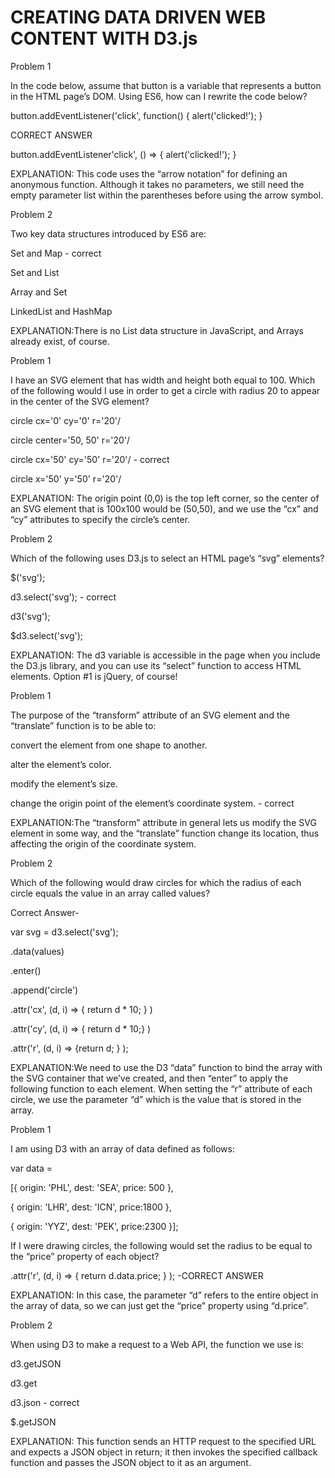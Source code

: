 
# CREATING DATA DRIVEN WEB CONTENT WITH  D3.js



Problem 1


In the code below, assume that button is a variable that represents a button in the HTML page’s DOM. Using ES6, how can I rewrite the code below? 


button.addEventListener('click', function() {
alert('clicked!');
}

 CORRECT ANSWER
 
 button.addEventListener'click', () => {
 alert('clicked!');
 }

EXPLANATION: This code uses the “arrow notation” for defining an anonymous function. Although it takes no parameters, we still need the empty parameter list within the parentheses before using the arrow symbol.

Problem 2

Two key data structures introduced by ES6 are:


Set and Map -  correct

Set and List

Array and Set

LinkedList and HashMap

 

EXPLANATION:There is no List data structure in JavaScript, and Arrays already exist, of course.


Problem 1

I have an SVG element that has width and height both equal to 100. Which of the following would I use in order to get a circle with radius 20 to appear in the center of the SVG element?


circle cx='0' cy='0' r='20'/


circle center='50, 50' r='20'/


circle cx='50' cy='50' r='20'/ -  correct


circle x='50' y='50' r='20'/


EXPLANATION: The origin point (0,0) is the top left corner, so the center of an SVG element that is 100x100 would be (50,50), and we use the “cx” and “cy” attributes to specify the circle’s center.


Problem 2

Which of the following uses D3.js to select an HTML page’s “svg” elements?


$('svg');


d3.select('svg'); -  correct


d3('svg');


$d3.select('svg');


EXPLANATION: The d3 variable is accessible in the page when you include the D3.js library, and you can use its “select” function to access HTML elements. Option #1 is jQuery, of course!


Problem 1

The purpose of the “transform” attribute of an SVG element and the “translate” function is to be able to:


convert the element from one shape to another.

alter the element’s color.

modify the element’s size. 

change the origin point of the element’s coordinate system. - correct


EXPLANATION:The “transform” attribute in general lets us modify the SVG element in some way, and the “translate” function change its location, thus affecting the origin of the coordinate system.


Problem 2

Which of the following would draw circles for which the radius of each circle equals the value in an array called 
 values?
 
 Correct Answer-
 
 
 var svg = d3.select('svg');
 
 .data(values)
 
 .enter()
 
 .append('circle')
 
 .attr('cx', (d, i) => { return d * 10; } )
 
 .attr('cy', (d, i) => { return d * 10;} )
 
 .attr('r', (d, i) => {return d; } );



EXPLANATION:We need to use the D3 “data” function to bind the array with the SVG container that we’ve created, and then “enter” to apply the following function to each element. When setting the “r” attribute of each circle, we use the parameter “d” which is the value that is stored in the array.

Problem 1

I am using D3 with an array of data defined as follows: 

var data =

[{ origin: 'PHL', dest: 'SEA', price: 500 },


 { origin: 'LHR', dest: 'ICN', price:1800 },
 
 
 { origin: 'YYZ', dest: 'PEK', price:2300 }];
 


If I were drawing circles, the following would set the radius to be equal to the “price” property of each object?

.attr('r', (d, i) => { return d.data.price; } );  -CORRECT ANSWER


EXPLANATION: In this case, the parameter “d” refers to the entire object in the array of data, so we can just get the “price” property using “d.price”.

Problem 2

When using D3 to make a request to a Web API, the function we use is:


d3.getJSON

d3.get

d3.json - correct

$.getJSON

EXPLANATION: This function sends an HTTP request to the specified URL and expects a JSON object in return; it then invokes the specified callback function and passes the JSON object to it as an argument.

